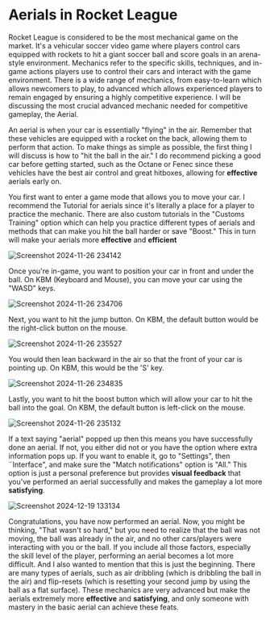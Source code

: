 # Aerials in Rocket League

Rocket League is considered to be the most mechanical game on the market. It's a vehicular soccer video game where players control cars equipped with rockets to hit a giant soccer ball and score goals in an arena-style environment. Mechanics refer to the specific skills, techniques, and in-game actions players use to control their cars and interact with the game environment. There is a wide range of mechanics, from easy-to-learn which allows newcomers to play, to advanced which allows experienced players to remain engaged by ensuring a highly competitive experience. I will be discussing the most crucial advanced mechanic needed for competitive gameplay, the Aerial.

An aerial is when your car is essentially "flying" in the air. Remember that these vehicles are equipped with a rocket on the back, allowing them to perform that action. To make things as simple as possible, the first thing I will discuss is how to "hit the ball in the air." I do recommend picking a good car before getting started, such as the Octane or Fenec since these vehicles have the best air control and great hitboxes, allowing for **effective** aerials early on.

You first want to enter a game mode that allows you to move your car. I recommend the Tutorial for aerials since it's literally a place for a player to practice the mechanic. There are also custom tutorials in the "Customs Training" option which can help you practice different types of aerials and methods that can make you hit the ball harder or save "Boost." This in turn will make your aerials more **effective** and **efficient**

![Screenshot 2024-11-26 234142](https://github.com/user-attachments/assets/2796033d-ba03-46c6-b10e-dedbb8df6d66)

Once you're in-game, you want to position your car in front and under the ball. On KBM (Keyboard and Mouse), you can move your car using the "WASD" keys.

![Screenshot 2024-11-26 234706](https://github.com/user-attachments/assets/35f62850-5794-4406-ac99-e9fa1c3b4536)


Next, you want to hit the jump button. On KBM, the default button would be the right-click button on the mouse.


![Screenshot 2024-11-26 235527](https://github.com/user-attachments/assets/c2bfeb05-64be-46c4-80a9-1edf902ef566)


You would then lean backward in the air so that the front of your car is pointing up. On KBM, this would be the 'S' key.


![Screenshot 2024-11-26 234835](https://github.com/user-attachments/assets/7da77c2b-4093-4808-a88d-9c7795710992)

Lastly, you want to hit the boost button which will allow your car to hit the ball into the goal. On KBM, the default button is left-click on the mouse.

![Screenshot 2024-11-26 235132](https://github.com/user-attachments/assets/c98b3cfb-8b50-4533-bd30-058cba91078d)

If a text saying "aerial" popped up then this means you have successfully done an aerial. If not, you either did not or you have the option where extra information pops up. If you want to enable it, go to "Settings", then ¨Interface", and make sure the "Match notifications" option is "All." This option is just a personal preference but provides **visual feedback** that you've performed an aerial successfully and makes the gameplay a lot more **satisfying**.

![Screenshot 2024-12-19 133134](https://github.com/user-attachments/assets/4f841e04-88f1-4536-9ab0-dd76d861264f)

Congratulations, you have now performed an aerial. Now, you might be thinking, "That wasn't so hard," but you need to realize that the ball was not moving, the ball was already in the air, and no other cars/players were interacting with you or the ball. If you include all those factors, especially the skill level of the player, performing an aerial becomes a lot more difficult. And I also wanted to mention that this is just the beginning. There are many types of aerials, such as air dribbling (which is dribbling the ball in the air) and flip-resets (which is resetting your second jump by using the ball as a flat surface). These mechanics are very advanced but make the aerials extremely more **effective** and **satisfying**, and only someone with mastery in the basic aerial can achieve these feats.
